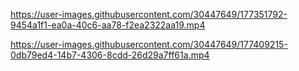 

https://user-images.githubusercontent.com/30447649/177351792-9454a1f1-ea0a-40c6-aa78-f2ea2322aa19.mp4





https://user-images.githubusercontent.com/30447649/177409215-0db79ed4-14b7-4306-8cdd-26d29a7ff61a.mp4

